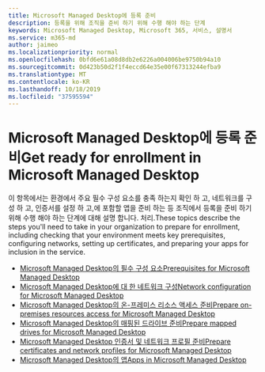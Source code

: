 ```yaml
---
title: Microsoft Managed Desktop에 등록 준비
description: 등록을 위해 조직을 준비 하기 위해 수행 해야 하는 단계
keywords: Microsoft Managed Desktop, Microsoft 365, 서비스, 설명서
ms.service: m365-md
author: jaimeo
ms.localizationpriority: normal
ms.openlocfilehash: 0bfd6e61a08d8db2e6226a004006be9750b94a10
ms.sourcegitcommit: 0d423b50d2f1f4eccd64e35e00f67313244efba9
ms.translationtype: MT
ms.contentlocale: ko-KR
ms.lasthandoff: 10/18/2019
ms.locfileid: "37595594"
---
```

# <a name="get-ready-for-enrollment-in-microsoft-managed-desktop"></a><span data-ttu-id="d95fa-104">Microsoft Managed Desktop에 등록 준비</span><span class="sxs-lookup"><span data-stu-id="d95fa-104">Get ready for enrollment in Microsoft Managed Desktop</span></span>

<span data-ttu-id="d95fa-105">이 항목에서는 환경에서 주요 필수 구성 요소를 충족 하는지 확인 하 고, 네트워크를 구성 하 고, 인증서를 설정 하 고,에 포함할 앱을 준비 하는 등 조직에서 등록을 준비 하기 위해 수행 해야 하는 단계에 대해 설명 합니다. 처리.</span><span class="sxs-lookup"><span data-stu-id="d95fa-105">These topics describe the steps you'll need to take in your organization to prepare for enrollment, including checking that your environment meets key prerequisites, configuring networks, setting up certificates, and preparing your apps for inclusion in the service.</span></span>

- [<span data-ttu-id="d95fa-106">Microsoft Managed Desktop의 필수 구성 요소</span><span class="sxs-lookup"><span data-stu-id="d95fa-106">Prerequisites for Microsoft Managed Desktop</span></span>](prerequisites.md)
- [<span data-ttu-id="d95fa-107">Microsoft Managed Desktop에 대 한 네트워크 구성</span><span class="sxs-lookup"><span data-stu-id="d95fa-107">Network configuration for Microsoft Managed Desktop</span></span>](network.md)
- [<span data-ttu-id="d95fa-108">Microsoft Managed Desktop의 온-프레미스 리소스 액세스 준비</span><span class="sxs-lookup"><span data-stu-id="d95fa-108">Prepare on-premises resources access for Microsoft Managed Desktop</span></span>](network.md)
- [<span data-ttu-id="d95fa-109">Microsoft Managed Desktop의 매핑된 드라이브 준비</span><span class="sxs-lookup"><span data-stu-id="d95fa-109">Prepare mapped drives for Microsoft Managed Desktop</span></span>](mapped-drives.md)
- [<span data-ttu-id="d95fa-110">Microsoft Managed Desktop 인증서 및 네트워크 프로필 준비</span><span class="sxs-lookup"><span data-stu-id="d95fa-110">Prepare certificates and network profiles for Microsoft Managed Desktop</span></span>](certs-wifi-lan.md)
- [<span data-ttu-id="d95fa-111">Microsoft Managed Desktop의 앱</span><span class="sxs-lookup"><span data-stu-id="d95fa-111">Apps in Microsoft Managed Desktop</span></span>](apps.md)

